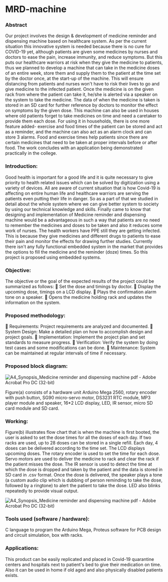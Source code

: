 # MRD-machine
### Abstract
Our project involves the design & development of medicine reminder and dispensing machine based on healthcare system. As per the current situation this innovative system is needed because there is no cure for COVID-19 yet, although patients are given some medicines by nurses and doctors to ease the pain, increase immunity, and reduce symptoms. But this puts our healthcare warriors at risk when they give the medicine to patients, thus we planned to develop a machine that can take in the medicine doses of an entire week, store them and supply them to the patient at the time set by the doctor once, at the start-up of the machine. This will ensure distancing from patients and nurses won't have to risk their lives to go and give medicine to the infected patient. Once the medicine is on the given rack from where the patient can take it, he/she is alerted via a speaker on the system to take the medicine. 
	The data of when the medicine is taken is stored in an SD card for further reference by doctors to monitor the effect on symptoms by the given dose. This machine can also be used in houses where old patients forget to take medicines on time and need a caretaker to provide them each dose. For using it in households, there is one more feature added- exercise and food times of the patient can be stored and act as a reminder, and the machine can also act as an alarm clock and can store 3 alarms. Food and exercise times help patients since there are certain medicines that need to be taken at proper intervals before or after food. The work concludes with an application being demonstrated practically in the college.
  
 ### Introduction:
  Good health is important for a good life and it is quite necessary to give priority to
health related issues which can be solved by digitization using a variety of devices. All are aware
of current situation that is how Covid-19 is affecting on entire human life and healthcare warriors
are serving the patients even putting their life in danger. So as a part of that we studied in detail
about the whole system where we can give better system to society by using our technical
knowledge and skills. Finally came to know that designing and implementation of
Medicine reminder and dispensing machine would be a advantageous in such a way that
patients are no need to remember the medicines and doses to be taken and also it reduces some
work of nurses. The health workers have PPE still they are getting infected. This is because they
give medicines and different drugs to patients to ease their pain and monitor the effects for drawing
further studies. Currently there isn't any fully functional embedded system in the market that
provides the options to fill the medicine and the reminder (doze) times. So this project is proposed
using embedded systems.

### Objective: 
The objective or the goal of the expected results of the project could be summarized as follows:
 Set the dose and timings by doctor.
 Display the upcoming dose, timings on a LCD display.
 Plays the confirmation alarm tone on a speaker.
 Opens the medicine holding rack and updates the information on the system.

### Proposed methodology:
 Requirements: Project requirements are analyzed and documented.
 System Design: Make a detailed plan on how to accomplish design and project goals.
 Implementation: Implement the project plan and set standards to measure progress.
 Verification: Verify the system by doing test cases and some modifications can be done.
 Maintenance: System can be maintained at regular intervals of time if necessary.

### Proposed block diagram: 
![A4_Synopsis_Medicine reminder and dispensing machine pdf - Adobe Acrobat Pro DC (32-bit)](https://user-images.githubusercontent.com/85961223/160226147-f1f89de3-cba3-429f-83d9-18e41b929de2.jpg)

Figure(a) consists of a hardware unit Arduino Mega 2560, rotary encoder with push button, SG90 micro-servo motor, DS3231 RTC module, MP3 player module and speaker, 16*2 LCD display, LED, IR sensor, micro SD card module and SD card.

### Working:
Figure(b) illustrates flow chart that is when the machine is first booted, the user is asked to set the dose times for all the doses of each day. If two racks are used, up to 28 doses can be stored in a single refill. Each day, 4 doses can be delivered according to the time set. The LCD displays upcoming doses. The rotary encoder is used to set the time for each dose. Servo motors are used to deliver the medicine to rack and clear the rack if the patient misses the dose. The IR sensor is used to detect the time at which the dose is dropped and taken by the patient and the data is stored in SD card in .csv format. Once the dose is delivered, the speaker plays a tone (a custom audio clip which is dubbing of person reminding to take the dose, followed by a ringtone) to alert the patient to take the dose. LED also blinks repeatedly to provide visual output.

![A4_Synopsis_Medicine reminder and dispensing machine pdf - Adobe Acrobat Pro DC (32-bit)](https://user-images.githubusercontent.com/85961223/160226204-bf595b08-d34e-4798-8123-e7003548c6a3.jpg)

### Tools used (software / hardware): 
C language to program the Arduino Mega, Proteus software for PCB design and circuit simulation, box with racks.

### Applications: 
This product can be easily replicated and placed in Covid-19 quarantine centers and hospitals next to patient's bed to give their medication on time. Also it can be used in home if old aged and also physically disabled patients exists.





